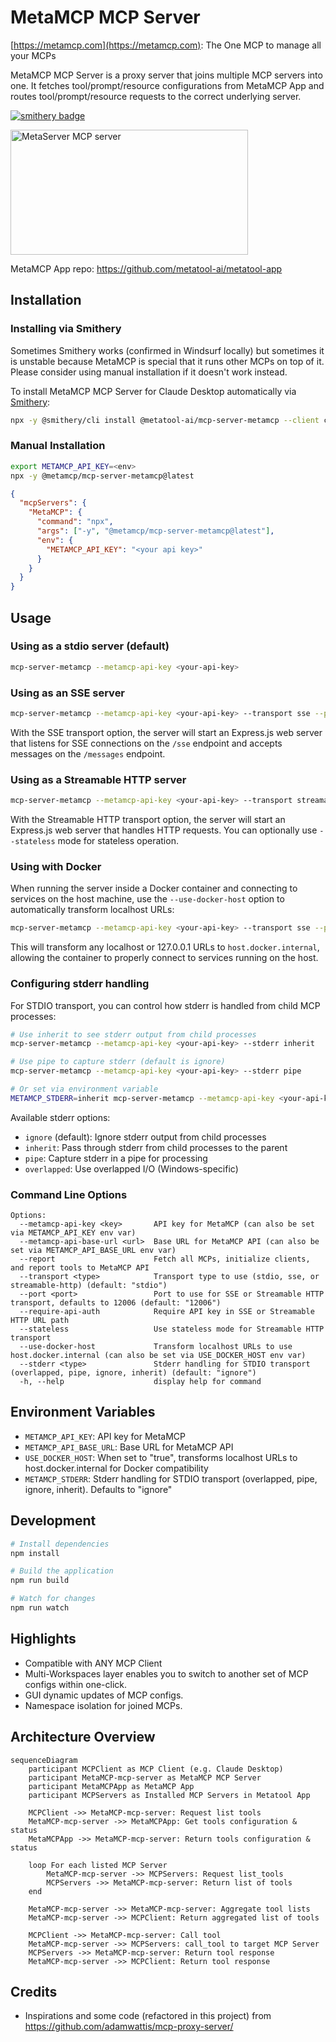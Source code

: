 # MetaMCP MCP Server

[https://metamcp.com](https://metamcp.com): The One MCP to manage all your MCPs

MetaMCP MCP Server is a proxy server that joins multiple MCP⁠ servers into one. It fetches tool/prompt/resource configurations from MetaMCP App⁠ and routes tool/prompt/resource requests to the correct underlying server.

[![smithery badge](https://smithery.ai/badge/@metatool-ai/mcp-server-metamcp)](https://smithery.ai/server/@metatool-ai/mcp-server-metamcp)

<a href="https://glama.ai/mcp/servers/0po36lc7i6">
  <img width="380" height="200" src="https://glama.ai/mcp/servers/0po36lc7i6/badge" alt="MetaServer MCP server" />
</a>

MetaMCP App repo: https://github.com/metatool-ai/metatool-app

## Installation

### Installing via Smithery

Sometimes Smithery works (confirmed in Windsurf locally) but sometimes it is unstable because MetaMCP is special that it runs other MCPs on top of it. Please consider using manual installation if it doesn't work instead.

To install MetaMCP MCP Server for Claude Desktop automatically via [Smithery](https://smithery.ai/server/@metatool-ai/mcp-server-metamcp):

```bash
npx -y @smithery/cli install @metatool-ai/mcp-server-metamcp --client claude
```

### Manual Installation

```bash
export METAMCP_API_KEY=<env>
npx -y @metamcp/mcp-server-metamcp@latest
```

```json
{
  "mcpServers": {
    "MetaMCP": {
      "command": "npx",
      "args": ["-y", "@metamcp/mcp-server-metamcp@latest"],
      "env": {
        "METAMCP_API_KEY": "<your api key>"
      }
    }
  }
}
```

## Usage

### Using as a stdio server (default)

```bash
mcp-server-metamcp --metamcp-api-key <your-api-key>
```

### Using as an SSE server

```bash
mcp-server-metamcp --metamcp-api-key <your-api-key> --transport sse --port 12006
```

With the SSE transport option, the server will start an Express.js web server that listens for SSE connections on the `/sse` endpoint and accepts messages on the `/messages` endpoint.

### Using as a Streamable HTTP server

```bash
mcp-server-metamcp --metamcp-api-key <your-api-key> --transport streamable-http --port 12006
```

With the Streamable HTTP transport option, the server will start an Express.js web server that handles HTTP requests. You can optionally use `--stateless` mode for stateless operation.

### Using with Docker

When running the server inside a Docker container and connecting to services on the host machine, use the `--use-docker-host` option to automatically transform localhost URLs:

```bash
mcp-server-metamcp --metamcp-api-key <your-api-key> --transport sse --port 12006 --use-docker-host
```

This will transform any localhost or 127.0.0.1 URLs to `host.docker.internal`, allowing the container to properly connect to services running on the host.

### Configuring stderr handling

For STDIO transport, you can control how stderr is handled from child MCP processes:

```bash
# Use inherit to see stderr output from child processes
mcp-server-metamcp --metamcp-api-key <your-api-key> --stderr inherit

# Use pipe to capture stderr (default is ignore)
mcp-server-metamcp --metamcp-api-key <your-api-key> --stderr pipe

# Or set via environment variable
METAMCP_STDERR=inherit mcp-server-metamcp --metamcp-api-key <your-api-key>
```

Available stderr options:
- `ignore` (default): Ignore stderr output from child processes
- `inherit`: Pass through stderr from child processes to the parent
- `pipe`: Capture stderr in a pipe for processing
- `overlapped`: Use overlapped I/O (Windows-specific)

### Command Line Options

```
Options:
  --metamcp-api-key <key>       API key for MetaMCP (can also be set via METAMCP_API_KEY env var)
  --metamcp-api-base-url <url>  Base URL for MetaMCP API (can also be set via METAMCP_API_BASE_URL env var)
  --report                      Fetch all MCPs, initialize clients, and report tools to MetaMCP API
  --transport <type>            Transport type to use (stdio, sse, or streamable-http) (default: "stdio")
  --port <port>                 Port to use for SSE or Streamable HTTP transport, defaults to 12006 (default: "12006")
  --require-api-auth            Require API key in SSE or Streamable HTTP URL path
  --stateless                   Use stateless mode for Streamable HTTP transport
  --use-docker-host             Transform localhost URLs to use host.docker.internal (can also be set via USE_DOCKER_HOST env var)
  --stderr <type>               Stderr handling for STDIO transport (overlapped, pipe, ignore, inherit) (default: "ignore")
  -h, --help                    display help for command
```

## Environment Variables

- `METAMCP_API_KEY`: API key for MetaMCP
- `METAMCP_API_BASE_URL`: Base URL for MetaMCP API
- `USE_DOCKER_HOST`: When set to "true", transforms localhost URLs to host.docker.internal for Docker compatibility
- `METAMCP_STDERR`: Stderr handling for STDIO transport (overlapped, pipe, ignore, inherit). Defaults to "ignore"

## Development

```bash
# Install dependencies
npm install

# Build the application
npm run build

# Watch for changes
npm run watch
```

## Highlights

- Compatible with ANY MCP Client
- Multi-Workspaces layer enables you to switch to another set of MCP configs within one-click.
- GUI dynamic updates of MCP configs.
- Namespace isolation for joined MCPs.

## Architecture Overview

```mermaid
sequenceDiagram
    participant MCPClient as MCP Client (e.g. Claude Desktop)
    participant MetaMCP-mcp-server as MetaMCP MCP Server
    participant MetaMCPApp as MetaMCP App
    participant MCPServers as Installed MCP Servers in Metatool App

    MCPClient ->> MetaMCP-mcp-server: Request list tools
    MetaMCP-mcp-server ->> MetaMCPApp: Get tools configuration & status
    MetaMCPApp ->> MetaMCP-mcp-server: Return tools configuration & status

    loop For each listed MCP Server
        MetaMCP-mcp-server ->> MCPServers: Request list_tools
        MCPServers ->> MetaMCP-mcp-server: Return list of tools
    end

    MetaMCP-mcp-server ->> MetaMCP-mcp-server: Aggregate tool lists
    MetaMCP-mcp-server ->> MCPClient: Return aggregated list of tools

    MCPClient ->> MetaMCP-mcp-server: Call tool
    MetaMCP-mcp-server ->> MCPServers: call_tool to target MCP Server
    MCPServers ->> MetaMCP-mcp-server: Return tool response
    MetaMCP-mcp-server ->> MCPClient: Return tool response
```

## Credits

- Inspirations and some code (refactored in this project) from https://github.com/adamwattis/mcp-proxy-server/